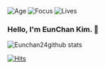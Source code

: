 ![Age](https://img.shields.io/badge/Age-26-blue) ![Focus](https://img.shields.io/badge/Focus-Machine%20Learning-green) ![Lives](https://img.shields.io/badge/Lives-Seoul-green)
### Hello, I'm EunChan Kim. 👋
![Eunchan24github stats](https://github-readme-stats.vercel.app/api?username=Eunchan24&theme=material-palenight&count_private=true&hide=contribs)

[![Hits](https://hits.seeyoufarm.com/api/count/incr/badge.svg?url=https%3A%2F%2Fgithub.com%2FEunchan24&count_bg=%2379C83D&title_bg=%23555555&icon=&icon_color=%23E7E7E7&title=hits&edge_flat=false)](https://hits.seeyoufarm.com)
